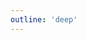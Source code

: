 ```yaml
---
outline: 'deep'
---
```


<script setup>
import Icons from '../components/Icons.vue';

</script>

<Icons />

<!-- @content -->
